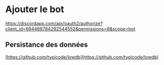 
# Ajouter le bot

https://discordapp.com/api/oauth2/authorize?client_id=694488784292544552&permissions=8&scope=bot


## Persistance des données

[https://github.com/typicode/lowdb](https://github.com/typicode/lowdb)

